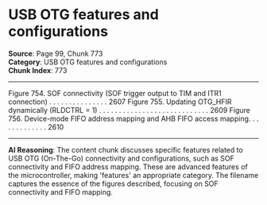 # USB OTG features and configurations

**Source**: Page 99, Chunk 773  
**Category**: USB OTG features and configurations  
**Chunk Index**: 773

---

Figure 754. SOF connectivity (SOF trigger output to TIM and ITR1 connection) . . . . . . . . . . . . . . . 2607
Figure 755. Updating OTG_HFIR dynamically (RLDCTRL = 1) . . . . . . . . . . . . . . . . . . . . . . . . . . . . 2609
Figure 756. Device-mode FIFO address mapping and AHB FIFO access mapping. . . . . . . . . . . . . 2610

---

**AI Reasoning**: The content chunk discusses specific features related to USB OTG (On-The-Go) connectivity and configurations, such as SOF connectivity and FIFO address mapping. These are advanced features of the microcontroller, making 'features' an appropriate category. The filename captures the essence of the figures described, focusing on SOF connectivity and FIFO mapping.
